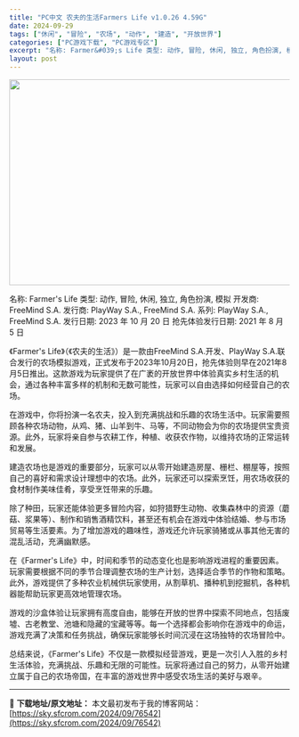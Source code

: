```yaml
---
title: "PC中文 农夫的生活Farmers Life v1.0.26 4.59G"
date: 2024-09-29
tags: ["休闲", "冒险", "农场", "动作", "建造", "开放世界"]
categories: ["PC游戏下载", "PC游戏专区"]
excerpt: "名称: Farmer&#039;s Life 类型: 动作, 冒险, 休闲, 独立, 角色扮演, 模拟 开发商: FreeMind S.A. 发行商: PlayWay S.A., FreeMind S.A. 系列: PlayWay S.A., FreeMind S.A. 发行日期: 2023 年 10 月 2&hellip;"
layout: post
---
```


<img class="aligncenter size-full wp-image-76543" src="https://sky.sfcrom.com/wp-content/uploads/2024/09/202409290026473.webp" alt="" width="660" height="370" />

名称: Farmer's Life
类型: 动作, 冒险, 休闲, 独立, 角色扮演, 模拟
开发商: FreeMind S.A.
发行商: PlayWay S.A., FreeMind S.A.
系列: PlayWay S.A., FreeMind S.A.
发行日期: 2023 年 10 月 20 日
抢先体验发行日期: 2021 年 8 月 5 日

《Farmer's Life》（《农夫的生活》）是一款由FreeMind S.A.开发、PlayWay S.A.联合发行的农场模拟游戏，正式发布于2023年10月20日，抢先体验则早在2021年8月5日推出。这款游戏为玩家提供了在广袤的开放世界中体验真实乡村生活的机会，通过各种丰富多样的机制和无数可能性，玩家可以自由选择如何经营自己的农场。

在游戏中，你将扮演一名农夫，投入到充满挑战和乐趣的农场生活中。玩家需要照顾各种农场动物，从鸡、猪、山羊到牛、马等，不同动物会为你的农场提供宝贵资源。此外，玩家将亲自参与农耕工作，种植、收获农作物，以维持农场的正常运转和发展。

建造农场也是游戏的重要部分，玩家可以从零开始建造房屋、栅栏、棚屋等，按照自己的喜好和需求设计理想中的农场。此外，玩家还可以探索烹饪，用农场收获的食材制作美味佳肴，享受烹饪带来的乐趣。

除了种田，玩家还能体验更多冒险内容，如狩猎野生动物、收集森林中的资源（蘑菇、浆果等）、制作和销售酒精饮料，甚至还有机会在游戏中体验结婚、参与市场贸易等生活要素。为了增加游戏的趣味性，游戏还允许玩家骑猪或从事其他无害的混乱活动，充满幽默感。

在《Farmer's Life》中，时间和季节的动态变化也是影响游戏进程的重要因素。玩家需要根据不同的季节合理调整农场的生产计划，选择适合季节的作物和策略。此外，游戏提供了多种农业机械供玩家使用，从割草机、播种机到挖掘机，各种机器能帮助玩家更高效地管理农场。

游戏的沙盒体验让玩家拥有高度自由，能够在开放的世界中探索不同地点，包括废墟、古老教堂、池塘和隐藏的宝藏等等。每一个选择都会影响你在游戏中的命运，游戏充满了决策和任务挑战，确保玩家能够长时间沉浸在这场独特的农场冒险中。

总结来说，《Farmer's Life》不仅是一款模拟经营游戏，更是一次引人入胜的乡村生活体验，充满挑战、乐趣和无限的可能性。玩家将通过自己的努力，从零开始建立属于自己的农场帝国，在丰富的游戏世界中感受农场生活的美好与艰辛。

---
📖 **下载地址/原文地址：** 本文最初发布于我的博客网站：[https://sky.sfcrom.com/2024/09/76542](https://sky.sfcrom.com/2024/09/76542)
